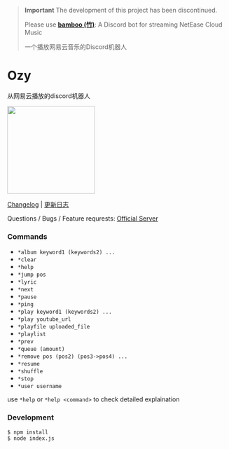 > **Important**
> The development of this project has been discontinued.
>
> Please use **[bamboo (竹)](https://github.com/k27dong/bamboo)**: A Discord bot for streaming NetEase Cloud Music
>
> 一个播放网易云音乐的Discord机器人

# Ozy

从网易云播放的discord机器人

[<img src="https://dabuttonfactory.com/button.png?t=Add+to+Discord&f=Open+Sans-Bold&ts=25&tc=fff&hp=45&vp=20&c=round&bgt=unicolored&bgc=feb010&ebgc=073763" width="200">](https://discord.com/api/oauth2/authorize?client_id=807336052347371570&permissions=8&scope=bot)

[Changelog](https://github.com/k27dong/Ozy/blob/main/CHANGELOG_en.md) | [更新日志](https://github.com/k27dong/Ozy/blob/main/CHANGELOG.md)

Questions / Bugs / Feature requrests: [Official Server](https://discord.gg/p6F32GejZT)

### Commands
- `*album keyword1 (keywords2) ...`
- `*clear`
- `*help`
- `*jump pos`
- `*lyric`
- `*next`
- `*pause`
- `*ping`
- `*play keyword1 (keywords2) ...`
- `*play youtube_url`
- `*playfile uploaded_file`
- `*playlist`
- `*prev`
- `*queue (amount)`
- `*remove pos (pos2) (pos3->pos4) ...`
- `*resume`
- `*shuffle`
- `*stop`
- `*user username`

use `*help` or `*help <command>` to check detailed explaination

### Development
```
$ npm install
$ node index.js
```
